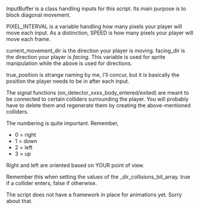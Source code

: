 InputBuffer is a class handling inputs for this script. Its main purpose is to block diagonal movement.

PIXEL_INTERVAL is a variable handling how many pixels your player will move each input.
As a distinction, SPEED is how many pixels your player will move each frame.

current_movement_dir is the direction your player is moving.
facing_dir is the direction your player is *facing*. This variable is used for sprite manipulation while the above is
used for directions.

true_position is strange naming by me, I'll concur, but it is basically the position the player needs to be in after each input.

The signal functions (on_detector_xxxx_body_entered/exited) are meant to be connected to certain colliders surrounding the player.
You will probably have to delete them and regenerate them by creating the above-mentioned colliders.

The numbering is quite important. Remember, 
- 0 = right
- 1 = down
- 2 = left
- 3 = up

Right and left are oriented based on YOUR point of view.

Remember this when setting the values of the _dir_collisions_bit_array. true if a collider enters, false if otherwise.

The script does not have a framework in place for animations yet. Sorry about that.

